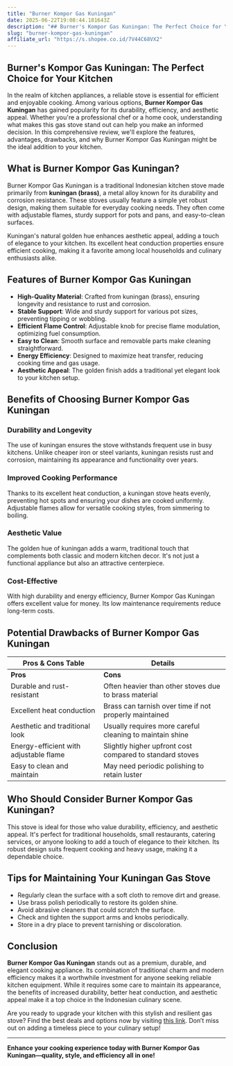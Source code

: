 ```yaml
---
title: "Burner Kompor Gas Kuningan"
date: 2025-06-22T19:08:44.181643Z
description: "## Burner's Kompor Gas Kuningan: The Perfect Choice for Your Kitchen..."
slug: "burner-kompor-gas-kuningan"
affiliate_url: "https://s.shopee.co.id/7V44C68VX2"
---
```

## Burner's Kompor Gas Kuningan: The Perfect Choice for Your Kitchen

In the realm of kitchen appliances, a reliable stove is essential for efficient and enjoyable cooking. Among various options, **Burner Kompor Gas Kuningan** has gained popularity for its durability, efficiency, and aesthetic appeal. Whether you're a professional chef or a home cook, understanding what makes this gas stove stand out can help you make an informed decision. In this comprehensive review, we'll explore the features, advantages, drawbacks, and why Burner Kompor Gas Kuningan might be the ideal addition to your kitchen.

## What is Burner Kompor Gas Kuningan?

Burner Kompor Gas Kuningan is a traditional Indonesian kitchen stove made primarily from **kuningan (brass)**, a metal alloy known for its durability and corrosion resistance. These stoves usually feature a simple yet robust design, making them suitable for everyday cooking needs. They often come with adjustable flames, sturdy support for pots and pans, and easy-to-clean surfaces.

Kuningan's natural golden hue enhances aesthetic appeal, adding a touch of elegance to your kitchen. Its excellent heat conduction properties ensure efficient cooking, making it a favorite among local households and culinary enthusiasts alike.

## Features of Burner Kompor Gas Kuningan

- **High-Quality Material**: Crafted from kuningan (brass), ensuring longevity and resistance to rust and corrosion.
- **Stable Support**: Wide and sturdy support for various pot sizes, preventing tipping or wobbling.
- **Efficient Flame Control**: Adjustable knob for precise flame modulation, optimizing fuel consumption.
- **Easy to Clean**: Smooth surface and removable parts make cleaning straightforward.
- **Energy Efficiency**: Designed to maximize heat transfer, reducing cooking time and gas usage.
- **Aesthetic Appeal**: The golden finish adds a traditional yet elegant look to your kitchen setup.

## Benefits of Choosing Burner Kompor Gas Kuningan

### Durability and Longevity

The use of kuningan ensures the stove withstands frequent use in busy kitchens. Unlike cheaper iron or steel variants, kuningan resists rust and corrosion, maintaining its appearance and functionality over years.

### Improved Cooking Performance

Thanks to its excellent heat conduction, a kuningan stove heats evenly, preventing hot spots and ensuring your dishes are cooked uniformly. Adjustable flames allow for versatile cooking styles, from simmering to boiling.

### Aesthetic Value

The golden hue of kuningan adds a warm, traditional touch that complements both classic and modern kitchen decor. It's not just a functional appliance but also an attractive centerpiece.

### Cost-Effective

With high durability and energy efficiency, Burner Kompor Gas Kuningan offers excellent value for money. Its low maintenance requirements reduce long-term costs.

## Potential Drawbacks of Burner Kompor Gas Kuningan

| Pros & Cons Table | Details |
|---------------------|---------|
| **Pros** | **Cons** |
| Durable and rust-resistant | Often heavier than other stoves due to brass material |
| Excellent heat conduction | Brass can tarnish over time if not properly maintained |
| Aesthetic and traditional look | Usually requires more careful cleaning to maintain shine |
| Energy-efficient with adjustable flame | Slightly higher upfront cost compared to standard stoves |
| Easy to clean and maintain | May need periodic polishing to retain luster |

## Who Should Consider Burner Kompor Gas Kuningan?

This stove is ideal for those who value durability, efficiency, and aesthetic appeal. It's perfect for traditional households, small restaurants, catering services, or anyone looking to add a touch of elegance to their kitchen. Its robust design suits frequent cooking and heavy usage, making it a dependable choice.

## Tips for Maintaining Your Kuningan Gas Stove

- Regularly clean the surface with a soft cloth to remove dirt and grease.
- Use brass polish periodically to restore its golden shine.
- Avoid abrasive cleaners that could scratch the surface.
- Check and tighten the support arms and knobs periodically.
- Store in a dry place to prevent tarnishing or discoloration.

## Conclusion

**Burner Kompor Gas Kuningan** stands out as a premium, durable, and elegant cooking appliance. Its combination of traditional charm and modern efficiency makes it a worthwhile investment for anyone seeking reliable kitchen equipment. While it requires some care to maintain its appearance, the benefits of increased durability, better heat conduction, and aesthetic appeal make it a top choice in the Indonesian culinary scene.

Are you ready to upgrade your kitchen with this stylish and resilient gas stove? Find the best deals and options now by visiting [this link](https://s.shopee.co.id/7V44C68VX2). Don’t miss out on adding a timeless piece to your culinary setup!

---

**Enhance your cooking experience today with Burner Kompor Gas Kuningan—quality, style, and efficiency all in one!**